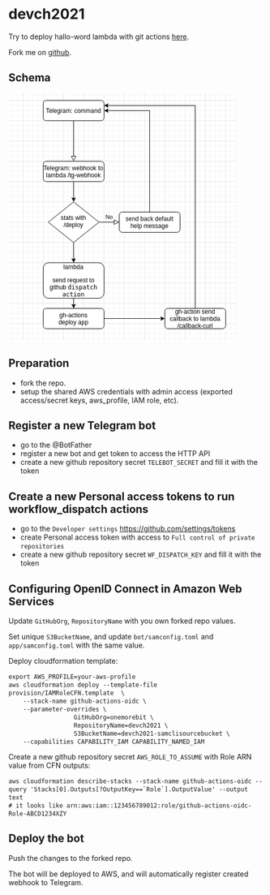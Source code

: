 # devch2021

Try to deploy hallo-word lambda with git actions [here](https://t.me/devch2021_bot).

Fork me on [github](https://github.com/onemorebit/devch2021).

## Schema

![](tg-bot-deploy.png)

## Preparation

- fork the repo.
- setup the shared AWS credentials with admin access (exported access/secret keys, aws_profile, IAM role, etc).

## Register a new Telegram bot

- go to the @BotFather
- register a new bot and get token to access the HTTP API
- create a new github repository secret `TELEBOT_SECRET` and fill it with the token

## Create a new Personal access tokens to run workflow_dispatch actions

- go to the `Developer settings` https://github.com/settings/tokens
- create Personal access token with access to `Full control of private repositories`
- create a new github repository secret `WF_DISPATCH_KEY` and fill it with the token

## Configuring OpenID Connect in Amazon Web Services

Update `GitHubOrg`, `RepositoryName` with you own forked repo values.

Set unique `S3BucketName`, and update `bot/samconfig.toml` and `app/samconfig.toml` with the same value.

Deploy cloudformation template:

```shell
export AWS_PROFILE=your-aws-profile
aws cloudformation deploy --template-file provision/IAMRoleCFN.template  \
    --stack-name github-actions-oidc \
    --parameter-overrides \
                  GitHubOrg=onemorebit \
                  RepositoryName=devch2021 \
                  S3BucketName=devch2021-samclisourcebucket	\
    --capabilities CAPABILITY_IAM CAPABILITY_NAMED_IAM
```

Create a new github repository secret `AWS_ROLE_TO_ASSUME` with Role ARN value from CFN outputs:

```shell
aws cloudformation describe-stacks --stack-name github-actions-oidc --query 'Stacks[0].Outputs[?OutputKey==`Role`].OutputValue' --output text
# it looks like arn:aws:iam::123456789012:role/github-actions-oidc-Role-ABCD1234XZY	
```

## Deploy the bot

Push the changes to the forked repo.

The bot will be deployed to AWS, and will automatically register created webhook to Telegram.

